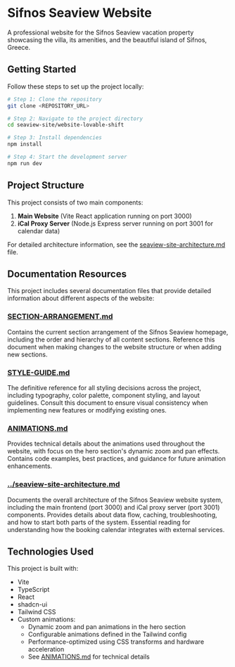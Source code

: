 # Sifnos Seaview Website

A professional website for the Sifnos Seaview vacation property showcasing the villa, its amenities, and the beautiful island of Sifnos, Greece.

## Getting Started

Follow these steps to set up the project locally:

```sh
# Step 1: Clone the repository
git clone <REPOSITORY_URL>

# Step 2: Navigate to the project directory
cd seaview-site/website-lovable-shift

# Step 3: Install dependencies
npm install

# Step 4: Start the development server
npm run dev
```

## Project Structure

This project consists of two main components:

1. **Main Website** (Vite React application running on port 3000)
2. **iCal Proxy Server** (Node.js Express server running on port 3001 for calendar data)

For detailed architecture information, see the [seaview-site-architecture.md](../seaview-site-architecture.md) file.

## Documentation Resources

This project includes several documentation files that provide detailed information about different aspects of the website:

### [SECTION-ARRANGEMENT.md](./SECTION-ARRANGEMENT.md)
Contains the current section arrangement of the Sifnos Seaview homepage, including the order and hierarchy of all content sections. Reference this document when making changes to the website structure or when adding new sections.

### [STYLE-GUIDE.md](./STYLE-GUIDE.md)
The definitive reference for all styling decisions across the project, including typography, color palette, component styling, and layout guidelines. Consult this document to ensure visual consistency when implementing new features or modifying existing ones.

### [ANIMATIONS.md](./ANIMATIONS.md)
Provides technical details about the animations used throughout the website, with focus on the hero section's dynamic zoom and pan effects. Contains code examples, best practices, and guidance for future animation enhancements.

### [../seaview-site-architecture.md](../seaview-site-architecture.md)
Documents the overall architecture of the Sifnos Seaview website system, including the main frontend (port 3000) and iCal proxy server (port 3001) components. Provides details about data flow, caching, troubleshooting, and how to start both parts of the system. Essential reading for understanding how the booking calendar integrates with external services.

## Technologies Used

This project is built with:

- Vite
- TypeScript
- React
- shadcn-ui
- Tailwind CSS
- Custom animations:
  - Dynamic zoom and pan animations in the hero section
  - Configurable animations defined in the Tailwind config
  - Performance-optimized using CSS transforms and hardware acceleration
  - See [ANIMATIONS.md](./ANIMATIONS.md) for technical details
